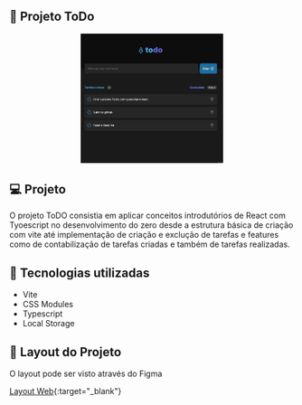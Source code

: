 ## 📝 Projeto ToDo

<div align="center">
<img alt="Capa do projeto" src="public/todo.gif" width="50%">
</div>

## 💻 Projeto
O projeto ToDO consistia em aplicar conceitos introdutórios de React com Tyoescript no desenvolvimento do zero desde a estrutura básica de criação com vite até 
implementação de criação e exclução de tarefas e features como de contabilização de tarefas criadas e também de tarefas realizadas.

## 🚀 Tecnologias utilizadas

<ul>
  <li>Vite</li>
  <li>CSS Modules</li>
  <li>Typescript</li>
  <li>Local Storage</li>
</ul>

## 🔖 Layout do Projeto

O layout pode ser visto através do Figma

[Layout Web](https://www.figma.com/file/0n0zDN7zbzhRbaEO74Xesx/ToDo-List/duplicate){:target="_blank"}
